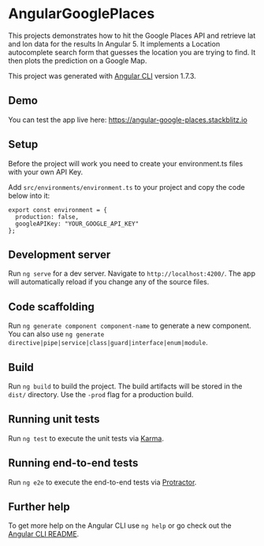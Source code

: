 # AngularGooglePlaces
This projects demonstrates how to hit the Google Places API and retrieve lat and lon data for the results In Angular 5. It implements a Location autocomplete search form that guesses the location you are trying to find. It then plots the prediction on a Google Map.

This project was generated with [Angular CLI](https://github.com/angular/angular-cli) version 1.7.3.

## Demo

You can test the app live here:
https://angular-google-places.stackblitz.io

## Setup

Before the project will work you need to create your environment.ts files with your own API Key.

Add `src/environments/environment.ts` to your project and copy the code below into it:
```
export const environment = {
  production: false,
  googleAPIKey: "YOUR_GOOGLE_API_KEY"
};
```

## Development server

Run `ng serve` for a dev server. Navigate to `http://localhost:4200/`. The app will automatically reload if you change any of the source files.

## Code scaffolding

Run `ng generate component component-name` to generate a new component. You can also use `ng generate directive|pipe|service|class|guard|interface|enum|module`.

## Build

Run `ng build` to build the project. The build artifacts will be stored in the `dist/` directory. Use the `-prod` flag for a production build.

## Running unit tests

Run `ng test` to execute the unit tests via [Karma](https://karma-runner.github.io).

## Running end-to-end tests

Run `ng e2e` to execute the end-to-end tests via [Protractor](http://www.protractortest.org/).

## Further help

To get more help on the Angular CLI use `ng help` or go check out the [Angular CLI README](https://github.com/angular/angular-cli/blob/master/README.md).
